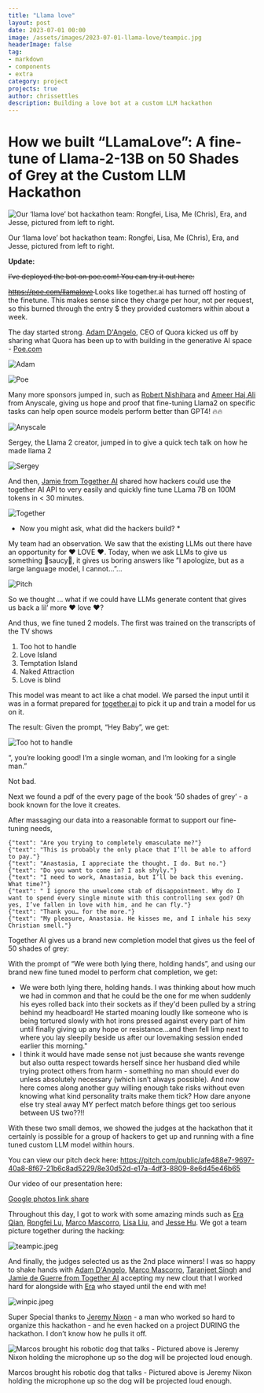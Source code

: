 ```yaml
---
title: "Llama love"
layout: post
date: 2023-07-01 00:00
image: /assets/images/2023-07-01-llama-love/teampic.jpg
headerImage: false
tag:
- markdown
- components
- extra
category: project
projects: true
author: chrissettles
description: Building a love bot at a custom LLM hackathon  
---
```

# How we built “LLamaLove”: A fine-tune of Llama-2-13B on 50 Shades of Grey at the Custom LLM Hackathon

![Our ‘llama love’ bot hackathon team: Rongfei, Lisa, Me (Chris), Era, and Jesse, pictured from left to right.](https://raw.githubusercontent.com/neverSettles/neverSettles.github.io/gh-pages/assets/images/2023-07-01-llama-love/teampic.jpeg)

Our ‘llama love’ bot hackathon team: Rongfei, Lisa, Me (Chris), Era, and Jesse, pictured from left to right.

**Update:**

<s> I’ve deployed the bot on poe.com! You can try it out here:

https://poe.com/llamalove 
</s>
Looks like together.ai has turned off hosting of the finetune. This makes sense since they charge per hour, not per request, so this burned through the entry $ they provided customers within about a week. 

The day started strong. [Adam D'Angelo](https://www.linkedin.com/in/dangelo/), CEO of Quora kicked us off by sharing what Quora has been up to with building in the generative AI space - [Poe.com](http://Poe.com) 

![Adam](https://raw.githubusercontent.com/neverSettles/neverSettles.github.io/gh-pages/assets/images/2023-07-01-llama-love/adam.png)

![Poe](https://raw.githubusercontent.com/neverSettles/neverSettles.github.io/gh-pages/assets/images/2023-07-01-llama-love/poe.png)

Many more sponsors jumped in, such as  [Robert Nishihara](https://www.linkedin.com/in/robert-nishihara-b6465444/) and [Ameer Haj Ali](https://www.linkedin.com/in/ameer-haj-ali/) from Anyscale, giving us hope and proof that fine-tuning Llama2 on specific tasks can help open source models perform better than GPT4! 🔥🔥

![Anyscale](https://raw.githubusercontent.com/neverSettles/neverSettles.github.io/gh-pages/assets/images/2023-07-01-llama-love/anyscale.png)

Sergey, the Llama 2 creator, jumped in to give a quick tech talk on how he made llama 2 

![Sergey](https://raw.githubusercontent.com/neverSettles/neverSettles.github.io/gh-pages/assets/images/2023-07-01-llama-love/llama2.png)

And then, [Jamie from Together AI](https://www.linkedin.com/in/jamiedeguerre/) shared how hackers could use the together AI API to very easily and quickly fine tune LLama 7B on 100M tokens in < 30 minutes. 

![Together](https://raw.githubusercontent.com/neverSettles/neverSettles.github.io/gh-pages/assets/images/2023-07-01-llama-love/together.png)


* Now you might ask, what did the hackers build? *

My team had an observation. We saw that the existing LLMs out there have an opportunity for ♥️ LOVE ♥️. Today, when we ask LLMs to give us something 🍝saucy🍝, it gives us boring answers like 
”I apologize, but as a large language model, I cannot…”…

![Pitch](https://raw.githubusercontent.com/neverSettles/neverSettles.github.io/gh-pages/assets/images/2023-07-01-llama-love/pitch.png)

So we thought … what if we could have LLMs generate content that gives us back a lil’ more ♥️ love ♥️? 

And thus, we fine tuned 2 models. The first was trained on the transcripts of the TV shows 

1. Too hot to handle
2. Love Island
3. Temptation Island
4. Naked Attraction 
5. Love is blind

This model was meant to act like a chat model. We parsed the input until it was in a format prepared for [together.ai](http://together.ai) to pick it up and train a model for us on it. 

The result:
Given the prompt, “Hey Baby”, we get:

![Too hot to handle](https://raw.githubusercontent.com/neverSettles/neverSettles.github.io/gh-pages/assets/images/2023-07-01-llama-love/too_hot_to_handle_example.png)

“, you’re looking good! I’m a single woman, and I’m looking for a single man.”

Not bad. 

Next we found a pdf of the every page of the book ‘50 shades of grey’ - a book known for the love it creates. 

After massaging our data into a reasonable format to support our fine-tuning needs, 

```
{"text": "Are you trying to completely emasculate me?"}
{"text": "This is probably the only place that I’ll be able to afford to pay."}
{"text": "Anastasia, I appreciate the thought. I do. But no."}
{"text": "Do you want to come in? I ask shyly."}
{"text": "I need to work, Anastasia, but I’ll be back this evening. What time?"}
{"text": " I ignore the unwelcome stab of disappointment. Why do I want to spend every single minute with this controlling sex god? Oh yes, I’ve fallen in love with him, and he can fly."}
{"text": "Thank you… for the more."}
{"text": "My pleasure, Anastasia. He kisses me, and I inhale his sexy Christian smell."}
```

Together AI gives us a brand new completion model that gives us the feel of 50 shades of grey:

With the prompt of “We were both lying there, holding hands”, and using our brand new fine tuned model to perform chat completion, we get:


* We were both lying there, holding hands. I was thinking about how much we had in common and that he could be the one for me when suddenly his eyes rolled back into their sockets as if they'd been pulled by a string behind my headboard! He started moaning loudly like someone who is being tortured slowly with hot irons pressed against every part of him until finally giving up any hope or resistance...and then fell limp next to where you lay sleepily beside us after our lovemaking session ended earlier this morning."
* I think it would have made sense not just because she wants revenge but also outta respect towards herself since her husband died while trying protect others from harm - something no man should ever do unless absolutely necessary (which isn’t always possible). And now here comes along another guy willing enough take risks without even knowing what kind personality traits make them tick? How dare anyone else try steal away MY perfect match before things get too serious between US two??!!

With these two small demos, we showed the judges at the hackathon that it certainly is possible for a group of hackers to get up and running with a fine tuned custom LLM model within hours. 

You can view our pitch deck here:
https://pitch.com/public/afe488e7-9697-40a8-8f67-21b6c8ad5229/8e30d52d-e17a-4df3-8809-8e6d45e46b65

Our video of our presentation here:

[Google photos link share   ](https://photos.google.com/share/AF1QipNSGMl_suYJhoK2isud5GdubIgdx8UFKzCREWp8q5OFelOlDaTHhty6mH90nECk0A?key=Q0F2UmJTYi11X3hOY2xLR3pfMkFmV3llMDBCcml3)

Throughout this day, I got to work with some amazing minds such as 
[Era Qian](https://www.linkedin.com/in/eraqian/), [Rongfei Lu](https://www.linkedin.com/in/rongfei-lu/), [Marco Mascorro](https://www.linkedin.com/in/marcomascorro/), [Lisa Liu](https://www.linkedin.com/in/lisalliu/), and [Jesse Hu](https://www.linkedin.com/in/jessehu/). We got a team picture together during the hacking:

![teampic.jpeg](https://raw.githubusercontent.com/neverSettles/neverSettles.github.io/gh-pages/assets/images/2023-07-01-llama-love/teampic.jpeg)

And finally, the judges selected us as the 2nd place winners! I was so happy to shake hands with [Adam D'Angelo](https://www.linkedin.com/in/dangelo/), [Marco Mascorro](https://www.linkedin.com/in/marcomascorro/), [Taranjeet Singh](https://www.linkedin.com/in/taranjeet7114/) and [Jamie de Guerre from Together AI](https://www.linkedin.com/in/jamiedeguerre/) accepting my new clout that I worked hard for alongside with [Era](https://www.linkedin.com/in/eraqian/) who stayed until the end with me! 

![winpic.jpeg](https://raw.githubusercontent.com/neverSettles/neverSettles.github.io/gh-pages/assets/images/2023-07-01-llama-love/winpic.jpeg)

Super Special thanks to [Jeremy Nixon](https://www.linkedin.com/in/jeremyvnixon/) - a man who worked so hard to organize this hackathon - and he even hacked on a project DURING the hackathon. I don’t know how he pulls it off. 

![Marcos brought his robotic dog that talks - Pictured above is Jeremy Nixon holding the microphone up so the dog will be projected loud enough.](https://raw.githubusercontent.com/neverSettles/neverSettles.github.io/gh-pages/assets/images/2023-07-01-llama-love/jeremy.png)

Marcos brought his robotic dog that talks - Pictured above is Jeremy Nixon holding the microphone up so the dog will be projected loud enough.
